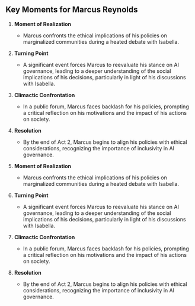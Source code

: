 ## Key Moments for Marcus Reynolds

1. **Moment of Realization**
   - Marcus confronts the ethical implications of his policies on marginalized communities during a heated debate with Isabella.

2. **Turning Point**
   - A significant event forces Marcus to reevaluate his stance on AI governance, leading to a deeper understanding of the social implications of his decisions, particularly in light of his discussions with Isabella.

3. **Climactic Confrontation**
   - In a public forum, Marcus faces backlash for his policies, prompting a critical reflection on his motivations and the impact of his actions on society.

4. **Resolution**
   - By the end of Act 2, Marcus begins to align his policies with ethical considerations, recognizing the importance of inclusivity in AI governance.

1. **Moment of Realization**
   - Marcus confronts the ethical implications of his policies on marginalized communities during a heated debate with Isabella.

2. **Turning Point**
   - A significant event forces Marcus to reevaluate his stance on AI governance, leading to a deeper understanding of the social implications of his decisions, particularly in light of his discussions with Isabella.

3. **Climactic Confrontation**
   - In a public forum, Marcus faces backlash for his policies, prompting a critical reflection on his motivations and the impact of his actions on society.

4. **Resolution**
   - By the end of Act 2, Marcus begins to align his policies with ethical considerations, recognizing the importance of inclusivity in AI governance.

